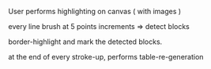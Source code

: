 User performs highlighting on canvas ( with images )

every line brush at 5 points increments => detect blocks

border-highlight and mark the detected blocks.

at the end of every stroke-up, performs table-re-generation
